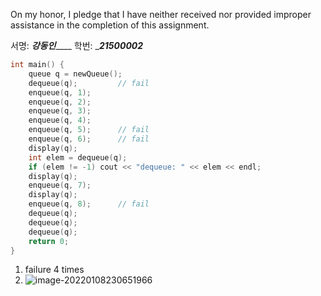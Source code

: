 On my honor, I pledge that I have neither received nor provided improper assistance in the completion of this assignment.

서명: ___강동인_______ 학번: ____21500002___



```c++
int main() {
    queue q = newQueue();
    dequeue(q);			// fail
    enqueue(q, 1);
    enqueue(q, 2);
    enqueue(q, 3);
    enqueue(q, 4);
    enqueue(q, 5);		// fail
    enqueue(q, 6);		// fail
    display(q);
    int elem = dequeue(q);
    if (elem != -1) cout << "dequeue: " << elem << endl;
    display(q);
    enqueue(q, 7);
    display(q);
    enqueue(q, 8);		// fail
    dequeue(q);
    dequeue(q);
    dequeue(q);
    return 0;
}
```



1.  failure 4 times
2. ![image-20220108230651966](C:\Users\KDI\AppData\Roaming\Typora\typora-user-images\image-20220108230651966.png) 